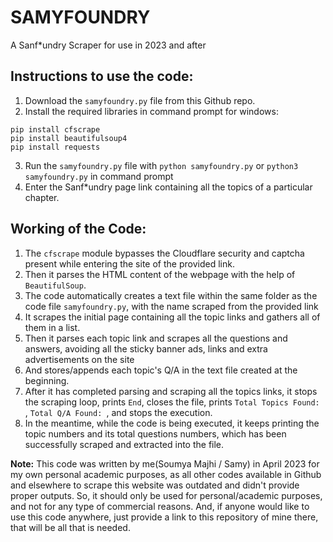 # SAMYFOUNDRY
A Sanf*undry Scraper for use in 2023 and after

## Instructions to use the code:
1. Download the `samyfoundry.py` file from this Github repo.
2. Install the required libraries in command prompt for windows:
```
pip install cfscrape
pip install beautifulsoup4
pip install requests
```
3. Run the `samyfoundry.py` file with `python samyfoundry.py` or `python3 samyfoundry.py` in command prompt
4. Enter the Sanf*undry page link containing all the topics of a particular chapter.

## Working of the Code:
1. The `cfscrape` module bypasses the Cloudflare security and captcha present while entering the site of the provided link.
2. Then it parses the HTML content of the webpage with the help of `BeautifulSoup`.
3. The code automatically creates a text file within the same folder as the code file `samyfoundry.py`, with the name scraped from the provided link
4. It scrapes the initial page containing all the topic links and gathers all of them in a list.
5. Then it parses each topic link and scrapes all the questions and answers, avoiding all the sticky banner ads, links and extra advertisements on the site
6. And stores/appends each topic's Q/A in the text file created at the beginning.
7. After it has completed parsing and scraping all the topics links, it stops the scraping loop, prints `End`, closes the file, prints `Total Topics Found: `, `Total Q/A Found: `, and stops the execution.
8. In the meantime, while the code is being executed, it keeps printing the topic numbers and its total questions numbers, which has been successfully scraped and extracted into the file.


**Note:** This code was written by me(Soumya Majhi / Samy) in April 2023 for my own personal academic purposes, as all other codes available in Github and elsewhere to scrape this website was outdated and didn't provide proper outputs. So, it should only be used for personal/academic purposes, and not for any type of commercial reasons.
And, if anyone would like to use this code anywhere, just provide a link to this repository of mine there, that will be all that is needed.
